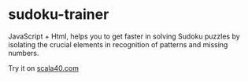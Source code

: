 # sudoku-trainer
JavaScript + Html, helps you to get faster in solving Sudoku puzzles by isolating the crucial elements in recognition of patterns and missing numbers.

Try it on [scala40.com](http://scala40.com/)
